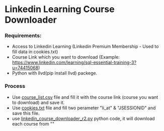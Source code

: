 # Linkedin Learning Course Downloader

### Requirements:
 - Access to Linkedin Learning (Linkedin Premium Membership - Used to fill data in cookies.txt)
 - Course Link which you want to download (Example: https://www.linkedin.com/learning/sql-essential-training-3?u=74415068)
 - Python with llvd(pip install llvd) packege.
  
### Process
 - Use [course_list.csv]() file and fill it with the course link (course you want to download) and save it.
 - Use [cookies.txt]() file and fill two perameter "li_at" & "JSESSIONID" and save this file.
 - use [linkedin_course_downloader_r2.py](https://github.com/papercodeIN/Linkedin_learning_Course_Downloader/blob/main/linkedin_course_downloader_r2.py) python code, it will download each course from ""
